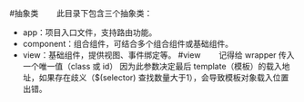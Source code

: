 #抽象类
　　此目录下包含三个抽象类：
- app：项目入口文件，支持路由功能。
- component：组合组件，可结合多个组合组件或基础组件。
- view：基础组件，提供视图、事件绑定等。
#view
　　记得给 wrapper 传入一个唯一值（class 或 id） 因为此参数决定最后 template（模板）的载入地址，如果存在歧义（$(selector)
查找数量大于1），会导致模板对象载入位置出错。